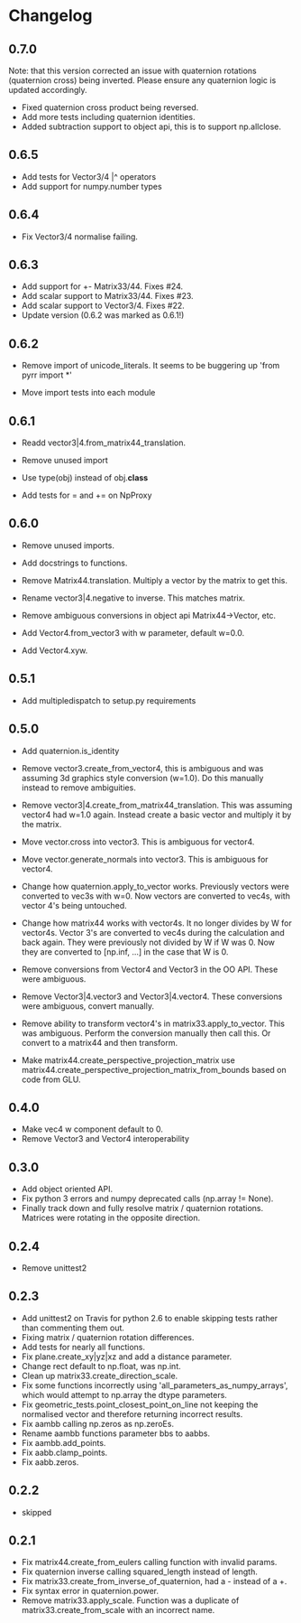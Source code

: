 Changelog
=========

0.7.0
-----

Note: that this version corrected an issue with quaternion rotations (quaternion
cross) being inverted.
Please ensure any quaternion logic is updated accordingly.

* Fixed quaternion cross product being reversed.
* Add more tests including quaternion identities.
* Added subtraction support to object api, this is to support np.allclose.


0.6.5
-----

* Add tests for Vector3/4 |^ operators
* Add support for numpy.number types


0.6.4
-----

* Fix Vector3/4 normalise failing.


0.6.3
-----

* Add support for +- Matrix33/44. Fixes #24.
* Add scalar support to Matrix33/44. Fixes #23.
* Add scalar support to Vector3/4. Fixes #22.
* Update version (0.6.2 was marked as 0.6.1!)


0.6.2
-----

* Remove import of unicode_literals.
It seems to be buggering up 'from pyrr import *'

* Move import tests into each module


0.6.1
-----

* Readd vector3|4.from_matrix44_translation.

* Remove unused import

* Use type(obj) instead of obj.__class__

* Add tests for = and += on NpProxy


0.6.0
-----

* Remove unused imports.

* Add docstrings to functions.

* Remove Matrix44.translation. Multiply a vector by
the matrix to get this.

* Rename vector3|4.negative to inverse. This matches matrix.

* Remove ambiguous conversions in object api Matrix44->Vector, etc.

* Add Vector4.from_vector3 with w parameter, default w=0.0.

* Add Vector4.xyw.


0.5.1
-----

* Add multipledispatch to setup.py requirements


0.5.0
-----

* Add quaternion.is_identity

* Remove vector3.create_from_vector4, this is ambiguous
and was assuming 3d graphics style conversion (w=1.0).
Do this manually instead to remove ambiguities.

* Remove vector3|4.create_from_matrix44_translation.
This was assuming vector4 had w=1.0 again.
Instead create a basic vector and multiply it by the
matrix.

* Move vector.cross into vector3. This is ambiguous
for vector4.

* Move vector.generate_normals into vector3. This is
ambiguous for vector4.

* Change how quaternion.apply_to_vector works.
Previously vectors were converted to vec3s with w=0.
Now vectors are converted to vec4s, with vector 4's being
untouched.

* Change how matrix44 works with vector4s.
It no longer divides by W for vector4s.
Vector 3's are converted to vec4s during the calculation
and back again. They were previously not divided by W
if W was 0. Now they are converted to [np.inf, ...]
in the case that W is 0.

* Remove conversions from Vector4 and Vector3 in the OO API.
These were ambiguous.

* Remove Vector3|4.vector3 and Vector3|4.vector4.
These conversions were ambiguous, convert manually.

* Remove ability to transform vector4's in matrix33.apply_to_vector.
This was ambiguous. Perform the conversion manually then call this.
Or convert to a matrix44 and then transform.

* Make matrix44.create_perspective_projection_matrix use
matrix44.create_perspective_projection_matrix_from_bounds
based on code from GLU.


0.4.0
-----

* Make vec4 w component default to 0.
* Remove Vector3 and Vector4 interoperability


0.3.0
-----

* Add object oriented API.
* Fix python 3 errors and numpy deprecated calls (np.array != None).
* Finally track down and fully resolve matrix / quaternion rotations.
Matrices were rotating in the opposite direction.


0.2.4
-----

* Remove unittest2


0.2.3
-----

* Add unittest2 on Travis for python 2.6 to enable skipping tests rather than
commenting them out.
* Fixing matrix / quaternion rotation differences.
* Add tests for nearly all functions.
* Fix plane.create_xy|yz|xz and add a distance parameter.
* Change rect default to np.float, was np.int.
* Clean up matrix33.create_direction_scale.
* Fix some functions incorrectly using 'all_parameters_as_numpy_arrays', which
would attempt to np.array the dtype parameters.
* Fix geometric_tests.point_closest_point_on_line not keeping the normalised
vector and therefore returning incorrect results.
* Fix aambb calling np.zeros as np.zeroEs.
* Rename aambb functions parameter bbs to aabbs.
* Fix aambb.add_points.
* Fix aabb.clamp_points.
* Fix aabb.zeros.


0.2.2
-----

* skipped


0.2.1
-----

* Fix matrix44.create_from_eulers calling function with invalid params.
* Fix quaternion inverse calling squared_length instead of length.
* Fix matrix33.create_from_inverse_of_quaternion, had a - instead of a +.
* Fix syntax error in quaternion.power.
* Remove matrix33.apply_scale. Function was a duplicate of matrix33.create_from_scale
with an incorrect name.
